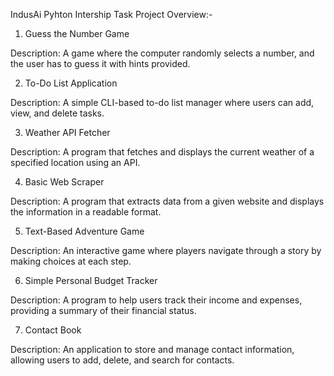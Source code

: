 IndusAi Pyhton Intership Task
Project Overview:-
1. Guess the Number Game

Description: A game where the computer randomly selects a number, and the user has to guess it with hints provided.

2. To-Do List Application

Description: A simple CLI-based to-do list manager where users can add, view, and delete tasks.

3. Weather API Fetcher

Description: A program that fetches and displays the current weather of a specified location using an API.

4. Basic Web Scraper

Description: A program that extracts data from a given website and displays the information in a readable format.

5. Text-Based Adventure Game

Description: An interactive game where players navigate through a story by making choices at each step.

6. Simple Personal Budget Tracker

Description: A program to help users track their income and expenses, providing a summary of their financial status.

7. Contact Book

Description: An application to store and manage contact information, allowing users to add, delete, and search for contacts.

